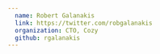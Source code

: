 ```yaml
---
  name: Robert Galanakis
  link: https://twitter.com/robgalanakis
  organization: CTO, Cozy
  github: rgalanakis
---
```

